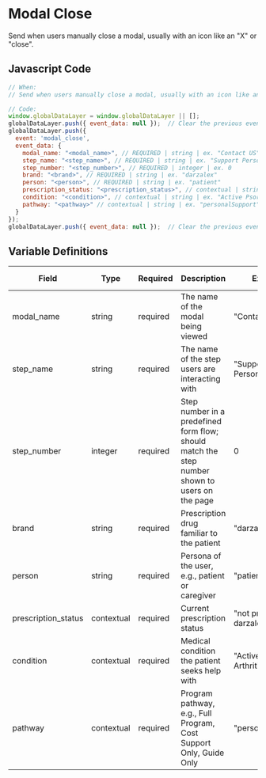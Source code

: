 # Modal Close

Send when users manually close a modal, usually with an icon like an "X" or "close".

## Javascript Code

```js
// When:
// Send when users manually close a modal, usually with an icon like an "X" or "close".

// Code:
window.globalDataLayer = window.globalDataLayer || [];
globalDataLayer.push({ event_data: null });  // Clear the previous event_data object.
globalDataLayer.push({
  event: 'modal_close',
  event_data: {
    modal_name: "<modal_name>", // REQUIRED | string | ex. "Contact US"
    step_name: "<step_name>", // REQUIRED | string | ex. "Support Personalization"
    step_number: "<step_number>", // REQUIRED | integer | ex. 0
    brand: "<brand>", // REQUIRED | string | ex. "darzalex"
    person: "<person>", // REQUIRED | string | ex. "patient"
    prescription_status: "<prescription_status>", // contextual | string | ex. "not prescribed darzalex"
    condition: "<condition>", // contextual | string | ex. "Active Psoriatic Arthritis"
    pathway: "<pathway>" // contextual | string | ex. "personalSupport"
  }
});
globalDataLayer.push({ event_data: null });  // Clear the previous event_data object.
```

## Variable Definitions

| Field               | Type        | Required | Description                                                                                        | Example                           | Pattern | Min Length | Max Length | Minimum | Maximum | Multiple Of |
|---------------------|-------------|----------|----------------------------------------------------------------------------------------------------|-----------------------------------|---------|------------|------------|---------|---------|-------------|
| modal_name          | string      | required | The name of the modal being viewed                                                                 | "Contact US"                      |         |            |            |         |         |             |
| step_name           | string      | required | The name of the step users are interacting with                                                    | "Support Personalization"         |         |            |            |         |         |             |
| step_number         | integer     | required | Step number in a predefined form flow; should match the step number shown to users on the page     | 0                                 |         |            |            | 0       |         |             |
| brand               | string      | required | Prescription drug familiar to the patient                                                          | "darzalex"                        |         |            |            |         |         |             |
| person              | string      | required | Persona of the user, e.g., patient or caregiver                                                    | "patient"                         |         |            |            |         |         |             |
| prescription_status | contextual  | required | Current prescription status                                                                        | "not prescribed darzalex"         |         |            |            |         |         |             |
| condition           | contextual  | required | Medical condition the patient seeks help with                                                      | "Active Psoriatic Arthritis"      |         |            |            |         |         |             |
| pathway             | contextual  | required | Program pathway, e.g., Full Program, Cost Support Only, Guide Only                                 | "personalSupport"                 |         |            |            |         |         |             |

